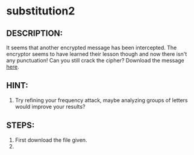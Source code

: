 # substitution2
## DESCRIPTION:
It seems that another encrypted message has been intercepted. 
The encryptor seems to have learned their lesson though and now there isn't any punctuation! 
Can you still crack the cipher? Download the message [here]().
## HINT:
1. Try refining your frequency attack, maybe analyzing groups of letters would improve your results?
## STEPS:
1. First download the file given.
2. 
